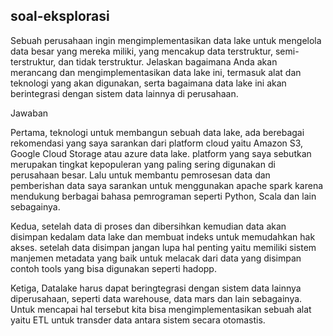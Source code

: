 ## soal-eksplorasi

Sebuah perusahaan ingin mengimplementasikan data lake untuk mengelola data besar yang mereka miliki, yang mencakup data terstruktur, semi-terstruktur, dan tidak terstruktur. Jelaskan bagaimana Anda akan merancang dan mengimplementasikan data lake ini, termasuk alat dan teknologi yang akan digunakan, serta bagaimana data lake ini akan berintegrasi dengan sistem data lainnya di perusahaan.

Jawaban

Pertama, teknologi untuk membangun sebuah data lake, ada berebagai rekomendasi yang saya sarankan  dari platform cloud yaitu Amazon S3, Google Cloud Storage atau azure data lake. platform yang saya sebutkan merupakan tingkat kepopuleran yang paling sering digunakan di perusahaan besar. Lalu untuk membantu pemrosesan data dan pemberishan data saya sarankan untuk menggunakan apache spark karena mendukung berbagai bahasa pemrograman seperti Python, Scala dan lain sebagainya. 

Kedua, setelah data di proses dan dibersihkan kemudian data akan disimpan kedalam data lake dan membuat indeks untuk memudahkan hak akses. setelah data disimpan jangan lupa hal penting yaitu memiliki sistem manjemen metadata yang baik untuk melacak dari data yang disimpan contoh tools yang bisa digunakan seperti hadopp.

Ketiga, Datalake harus dapat beringtegrasi dengan sistem data lainnya diperusahaan, seperti data warehouse, data mars dan lain sebagainya. Untuk mencapai hal tersebut kita bisa mengimplementasikan sebuah alat yaitu ETL untuk transder data antara sistem secara otomastis. 



